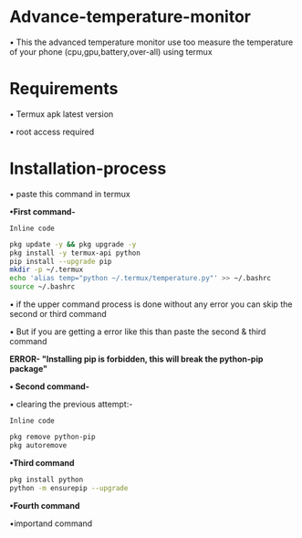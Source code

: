 # Advance-temperature-monitor
• This the advanced temperature monitor use too measure the temperature of your phone (cpu,gpu,battery,over-all) using termux 
# Requirements
• Termux apk latest version

• root access required
# Installation-process
• paste this command in termux 

**•First command-**

`Inline code` 

```bash
pkg update -y && pkg upgrade -y
pkg install -y termux-api python
pip install --upgrade pip
mkdir -p ~/.termux
echo 'alias temp="python ~/.termux/temperature.py"' >> ~/.bashrc
source ~/.bashrc

```

• if the upper command process is done without any error you can skip the second or third command

• But if you are getting a error like this than paste the second & third command

**ERROR- "Installing pip is forbidden, this will break the python-pip package"**

**• Second command-**

• clearing the previous attempt:-

`Inline code`
```bash
pkg remove python-pip
pkg autoremove

```
**•Third command**

```bash
pkg install python
python -m ensurepip --upgrade

```
**•Fourth command**

•importand command

```bash





